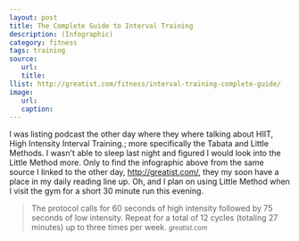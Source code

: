 ```yaml
---
layout: post
title: The Complete Guide to Interval Training
description: (Infographic)
category: fitness
tags: training
source:
   url:
   title:
llist: http://greatist.com/fitness/interval-training-complete-guide/
image:
   url:
   caption:
---
```

I was listing podcast the other day where they where talking about HIIT, High Intensity Interval Training.; more specifically the Tabata and Little Methods. I wasn't able to sleep last night and figured I would look into the Little Method more. Only to find the infographic above from the same source I linked to the other day, <http://greatist.com/>, they my soon have a place in my daily reading line up. Oh, and I plan on using Little Method when I visit the gym for a short 30 minute run this evening.

>The protocol calls for 60 seconds of high intensity followed by 75 seconds of low intensity. Repeat for a total of 12 cycles (totaling 27 minutes) up to three times per week.
><small><cite>greatist.com</cite></small>
